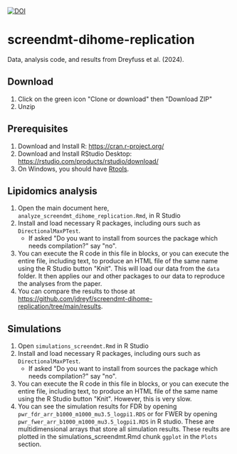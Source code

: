 [![DOI](https://zenodo.org/badge/DOI/10.5281/zenodo.12524789.svg)](https://doi.org/10.5281/zenodo.12524789)

# screendmt-dihome-replication
Data, analysis code, and results from Dreyfuss et al. (2024).

## Download
1. Click on the green icon "Clone or download" then "Download ZIP"
2. Unzip

## Prerequisites
1. Download and Install R: https://cran.r-project.org/
2. Download and Install RStudio Desktop: https://rstudio.com/products/rstudio/download/
3. On Windows, you should have [Rtools](https://cran.r-project.org/bin/windows/Rtools/).

## Lipidomics analysis
1. Open the main document here, `analyze_screendmt_dihome_replication.Rmd`, in R Studio
2. Install and load necessary R packages, including ours such as `DirectionalMaxPTest`.
	+ If asked "Do you want to install from sources the package which needs compilation?" say "no".
3. You can execute the R code in this file in blocks, or you can execute the entire file, including text, to produce an HTML file of the same name using the R Studio button "Knit". This will load our data from the `data` folder. It then applies our and other packages to  our data to reproduce the analyses from the paper.
4. You can compare the results to those at https://github.com/jdreyf/screendmt-dihome-replication/tree/main/results.

## Simulations
1. Open `simulations_screendmt.Rmd` in R Studio
2. Install and load necessary R packages, including ours such as `DirectionalMaxPTest`.
	+ If asked "Do you want to install from sources the package which needs compilation?" say "no".
3. You can execute the R code in this file in blocks, or you can execute the entire file, including text, to produce an HTML file of the same name using the R Studio button "Knit". However, this is very slow.
4. You can see the simulation results for FDR by opening `pwr_fdr_arr_b1000_m1000_mu3.5_logpi1.RDS` or for FWER by opening `pwr_fwer_arr_b1000_m1000_mu3.5_logpi1.RDS` in R studio. These are multidimensional arrays that store all simulation results. These reults are plotted in the simulations_screendmt.Rmd chunk `ggplot` in the `Plots` section.
